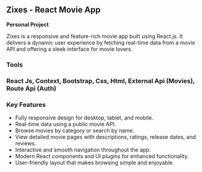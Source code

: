 <h2>Zixes - React Movie App</h2>
<p><strong>Personal Project</strong></p>
<p>Zixes is a responsive and feature-rich movie app built using React.js. It delivers a dynamic user experience by fetching real-time data from a movie API and offering a sleek interface for movie lovers.</p>

<h3>Tools<h3/>
<p>React Js, Context, Bootstrap, Css, Html, External Api (Movies), Route Api (Auth)</p>

<h3>Key Features</h3>
<ul>
  <li>Fully responsive design for desktop, tablet, and mobile.</li>
  <li>Real-time data using a public movie API.</li>
  <li>Browse movies by category or search by name.</li>
  <li>View detailed movie pages with descriptions, ratings, release dates, and reviews.</li>
  <li>Interactive and smooth navigation throughout the app.</li>
  <li>Modern React components and UI plugins for enhanced functionality.</li>
  <li>User-friendly layout that makes browsing simple and enjoyable.</li>
</ul>

